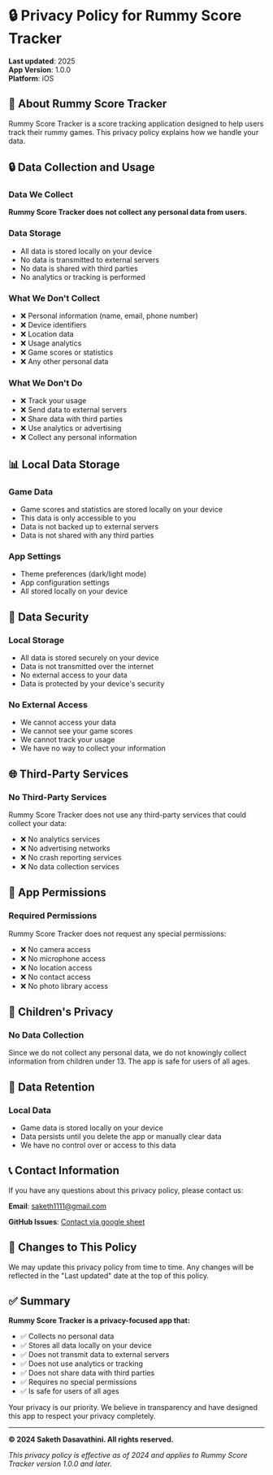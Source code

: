 # 🔒 Privacy Policy for Rummy Score Tracker

**Last updated**: 2025  
**App Version**: 1.0.0  
**Platform**: iOS

## 📱 About Rummy Score Tracker

Rummy Score Tracker is a score tracking application designed to help users track their rummy games. This privacy policy explains how we handle your data.

## 🔒 Data Collection and Usage

### Data We Collect
**Rummy Score Tracker does not collect any personal data from users.**

### Data Storage
- All data is stored locally on your device
- No data is transmitted to external servers
- No data is shared with third parties
- No analytics or tracking is performed

### What We Don't Collect
- ❌ Personal information (name, email, phone number)
- ❌ Device identifiers
- ❌ Location data
- ❌ Usage analytics
- ❌ Game scores or statistics
- ❌ Any other personal data

### What We Don't Do
- ❌ Track your usage
- ❌ Send data to external servers
- ❌ Share data with third parties
- ❌ Use analytics or advertising
- ❌ Collect any personal information

## 📊 Local Data Storage

### Game Data
- Game scores and statistics are stored locally on your device
- This data is only accessible to you
- Data is not backed up to external servers
- Data is not shared with any third parties

### App Settings
- Theme preferences (dark/light mode)
- App configuration settings
- All stored locally on your device

## 🔐 Data Security

### Local Storage
- All data is stored securely on your device
- Data is not transmitted over the internet
- No external access to your data
- Data is protected by your device's security

### No External Access
- We cannot access your data
- We cannot see your game scores
- We cannot track your usage
- We have no way to collect your information

## 🌐 Third-Party Services

### No Third-Party Services
Rummy Score Tracker does not use any third-party services that could collect your data:
- ❌ No analytics services
- ❌ No advertising networks
- ❌ No crash reporting services
- ❌ No data collection services

## 📱 App Permissions

### Required Permissions
Rummy Score Tracker does not request any special permissions:
- ❌ No camera access
- ❌ No microphone access
- ❌ No location access
- ❌ No contact access
- ❌ No photo library access

## 👶 Children's Privacy

### No Data Collection
Since we do not collect any personal data, we do not knowingly collect information from children under 13. The app is safe for users of all ages.

## 🔄 Data Retention

### Local Data
- Game data is stored locally on your device
- Data persists until you delete the app or manually clear data
- We have no control over or access to this data

## 📞 Contact Information

If you have any questions about this privacy policy, please contact us:

**Email**: [saketh1111@gmail.com](mailto:saketh1111@gmail.com)

**GitHub Issues**: [Contact via google sheet](https://forms.gle/TUwchweqEkossfiV8)

## 📄 Changes to This Policy

We may update this privacy policy from time to time. Any changes will be reflected in the "Last updated" date at the top of this policy.

## ✅ Summary

**Rummy Score Tracker is a privacy-focused app that:**
- ✅ Collects no personal data
- ✅ Stores all data locally on your device
- ✅ Does not transmit data to external servers
- ✅ Does not use analytics or tracking
- ✅ Does not share data with third parties
- ✅ Requires no special permissions
- ✅ Is safe for users of all ages

Your privacy is our priority. We believe in transparency and have designed this app to respect your privacy completely.

---

**© 2024 Saketh Dasavathini. All rights reserved.**

*This privacy policy is effective as of 2024 and applies to Rummy Score Tracker version 1.0.0 and later.* 
